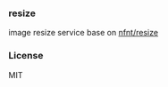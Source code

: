 ### resize
image resize service base on [nfnt/resize](https://github.com/nfnt/resize)

### License
MIT
